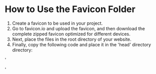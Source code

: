 # How to Use the Favicon Folder

1. Create a favicon to be used in your project. 
2. Go to favicon.io and upload the favicon, and then download the complete zipped favicon optimized for different devices. 
3. Next, place the files in the root directory of your website.
4. Finally, copy the following code and place it in the 'head' directory directory:

'<link rel="apple-touch-icon" sizes="180x180" href="/apple-touch-icon.png">
<link rel="icon" type="image/png" sizes="32x32" href="/favicon-32x32.png">
<link rel="icon" type="image/png" sizes="16x16" href="/favicon-16x16.png">
<link rel="manifest" href="/site.webmanifest">'
